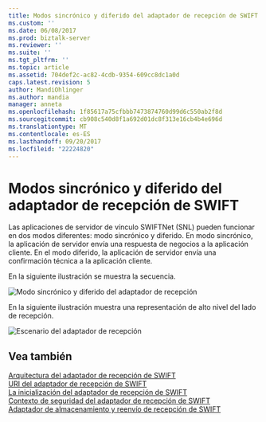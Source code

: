 ```yaml
---
title: Modos sincrónico y diferido del adaptador de recepción de SWIFT | Documentos de Microsoft
ms.custom: ''
ms.date: 06/08/2017
ms.prod: biztalk-server
ms.reviewer: ''
ms.suite: ''
ms.tgt_pltfrm: ''
ms.topic: article
ms.assetid: 704def2c-ac82-4cdb-9354-609cc8dc1a0d
caps.latest.revision: 5
author: MandiOhlinger
ms.author: mandia
manager: anneta
ms.openlocfilehash: 1f85617a75cfbbb7473874760d99d6c550ab2f8d
ms.sourcegitcommit: cb908c540d8f1a692d01dc8f313e16cb4b4e696d
ms.translationtype: MT
ms.contentlocale: es-ES
ms.lasthandoff: 09/20/2017
ms.locfileid: "22224820"
---
```

# <a name="swift-receive-adapter-synchronous-and-deferred-modes"></a>Modos sincrónico y diferido del adaptador de recepción de SWIFT
Las aplicaciones de servidor de vínculo SWIFTNet (SNL) pueden funcionar en dos modos diferentes: modo sincrónico y diferido. En modo sincrónico, la aplicación de servidor envía una respuesta de negocios a la aplicación cliente. En el modo diferido, la aplicación de servidor envía una confirmación técnica a la aplicación cliente.  
  
 En la siguiente ilustración se muestra la secuencia.  
  
 ![Modo sincrónico y diferido del adaptador de recepción](../../adapters-and-accelerators/fileact-interact/media/2fd504f9-5ee5-4461-a354-54c8c2f33230.gif "2fd504f9-5ee5-4461-a354-54c8c2f33230")  
  
 En la siguiente ilustración muestra una representación de alto nivel del lado de recepción.  
  
 ![Escenario del adaptador de recepción](../../adapters-and-accelerators/fileact-interact/media/b7cfeecb-3783-432b-886e-a77961500ad5.gif "b7cfeecb-3783-432b-886e-a77961500ad5")  
  
## <a name="see-also"></a>Vea también  
 [Arquitectura del adaptador de recepción de SWIFT](../../adapters-and-accelerators/fileact-interact/swift-receive-adapter-architecture.md)   
 [URI del adaptador de recepción de SWIFT](../../adapters-and-accelerators/fileact-interact/swift-receive-adapter-uri.md)   
 [La inicialización del adaptador de recepción de SWIFT](../../adapters-and-accelerators/fileact-interact/swift-receive-adapter-initialization.md)   
 [Contexto de seguridad del adaptador de recepción de SWIFT](../../adapters-and-accelerators/fileact-interact/swift-receive-adapter-security-context.md)   
 [Adaptador de almacenamiento y reenvío de recepción de SWIFT](../../adapters-and-accelerators/fileact-interact/swift-receive-adapter-store-and-forward.md)